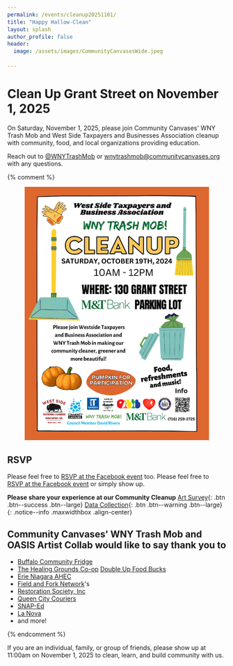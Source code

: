 ```yaml
---
permalink: /events/cleanup20251101/
title: "Happy Hallow-Clean"
layout: splash
author_profile: false
header:
  image: /assets/images/CommunityCanvasesWide.jpeg

---
```


# Clean Up Grant Street on November 1, 2025

On Saturday, November 1, 2025, please join Community Canvases' WNY Trash Mob and West Side Taxpayers and Businesses Association cleanup with community, food, and local organizations providing education.

Reach out to [@WNYTrashMob](https://www.instagram.com/wnytrashmob/) or [wnytrashmob@communitycanvases.org](mailto:wnytrashmob@communitycanvases.org) with any questions.

{% comment %}
<figure style="max-width: 900x" class="align-center">
  <img src="/assets/images/events/cleanup20241019_flyer.png" alt="Cleanup Poster">
</figure> 

## RSVP

Please feel free to [RSVP at the Facebook event](https://www.facebook.com/events/5971316449645895) too.
Please feel free to [RSVP at the Facebook event](https://www.facebook.com/events/281823711390442) or simply show up.


**Please share your experience at our Community Cleanup** [Art Survey](
https://docs.google.com/forms/d/e/1FAIpQLSfaCyszcBCM1RKUOpB4O_wfKkR5dA8_oXpwG9IQlASn7kwXgQ/viewform
){: .btn .btn--success .btn--large} [Data Collection](
https://docs.google.com/forms/d/e/1FAIpQLSe_z314Lh2i1LRe87zYxUFVd2iWS8pYDOx-iyihX5yIL8qbcw/viewform
){: .btn .btn--warning .btn--large}<br>
{: .notice--info .maxwidthbox .align-center}

## Community Canvases' WNY Trash Mob and OASIS Artist Collab would like to say thank you to

- [Buffalo Community Fridge](https://www.buffalocommunityfridges.com)
- [The Healing Grounds Co-op](https://www.facebook.com/TheHealingGroundsCoop)
  [Double Up Food Bucks](https://doubleupnys.com)
- [Erie Niagara AHEC](https://www.erieniagaraahec.org)
- [Field and Fork Network](https://www.fieldandforknetwork.com)'s
- [Restoration Society, Inc](https://rsiwny.org)
- [Queen City Couriers](https://www.qccouriers.com)
- [SNAP-Ed](https://snaped.fns.usda.gov)
- [La Nova](https://lanova-pizza.com)
- and more!

{% endcomment %}

If you are an individual, family, or group of friends, please show up at
11:00am on November 1, 2025 to clean, learn, and build community with us.

